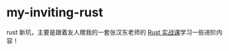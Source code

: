 # my-inviting-rust
rust 新坑，主要是跟着友人赠我的一套张汉东老师的 [Rust 实战课](https://pan.baidu.com/s/1eDe7bZ39t1tJ8dkS5UwmXw?pwd=6qyu)学习一些进阶内容！
